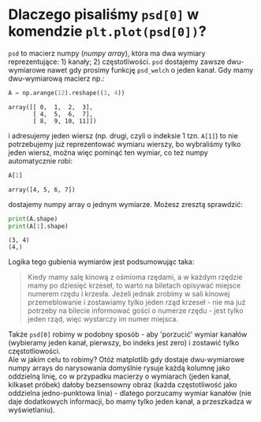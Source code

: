 # Dlaczego pisaliśmy `psd[0]` w komendzie `plt.plot(psd[0])`?

`psd` to macierz numpy (*numpy array*), która ma dwa wymiary reprezentujące: 1) kanały; 2) częstotliwości.
`psd` dostajemy zawsze dwu-wymiarowe nawet gdy prosimy funkcję `psd_welch` o jeden kanał.
Gdy mamy dwu-wymiarową macierz np.:
```python
A = np.arange(12).reshape((3, 4))
```
```
array([[ 0,  1,  2,  3],
       [ 4,  5,  6,  7],
       [ 8,  9, 10, 11]])
```

i adresujemy jeden wiersz (np. drugi, czyli o indeksie 1 tzn. `A[1]`) to nie potrzebujemy już reprezentować wymiaru wierszy, bo wybraliśmy tylko jeden wiersz, można więc pominąć ten wymiar, co też numpy automatycznie robi:
```python
A[1]
```
```
array([4, 5, 6, 7])
```
dostajemy numpy array o jednym wymiarze. Możesz zresztą sprawdzić:
```python
print(A.shape)
print(A[1].shape)
```
```
(3, 4)
(4,)
```
Logika tego gubienia wymiarów jest podsumowując taka:
> Kiedy mamy salę kinową z ośmioma rzędami, a w każdym rzędzie mamy po dziesięć krzeseł, to warto na biletach opisywać miejsce numerem rzędu i krzesła. Jeżeli jednak zrobimy w sali kinowej przemeblowanie i zostawiamy tylko jeden rząd krzeseł - nie ma już potrzeby na bilecie informować gości o numerze rzędu - jest tylko jeden rząd, więc wystarczy im numer miejsca.

Także `psd[0]` robimy w podobny sposób - aby 'porzucić' wymiar kanałów (wybieramy jeden kanał, pierwszy, bo indeks jest zero) i zostawić tylko częstotliowości.  
Ale w jakim celu to robimy?
Otóż matplotlib gdy dostaje dwu-wymiarowe numpy arrays do narysowania domyślnie rysuje każdą kolumnę jako oddzielną linię, co w przypadku macierzy o wymiarach (jeden kanał, kilkaset próbek) dałoby bezsensowny obraz  (każda częstotliwość jako oddzielna jedno-punktowa linia) - dlatego porzucamy wymiar kanałów (nie daje dodatkowych informacji, bo mamy tylko jeden kanał, a przeszkadza w wyświetlaniu).

